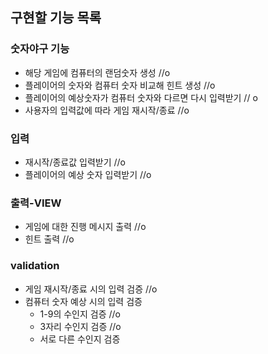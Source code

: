 ## 구현할 기능 목록
 ### 숫자야구 기능
 - 해당 게임에 컴퓨터의 랜덤숫자 생성 //o
 - 플레이어의 숫자와 컴퓨터 숫자 비교해 힌트 생성 //o
 - 플레이어의 예상숫자가 컴퓨터 숫자와 다르면 다시 입력받기 // o
 - 사용자의 입력값에 따라 게임 재시작/종료 //o
 ### 입력
 - 재시작/종료값 입력받기 //o
 - 플레이어의 예상 숫자 입력받기 //o
 ### 출력-VIEW
 - 게임에 대한 진행 메시지 출력 //o
 - 힌트 출력 //o
 ### validation
   - 게임 재시작/종료 시의 입력 검증 //o
   - 컴퓨터 숫자 예상 시의 입력 검증 
     - 1-9의 수인지 검증 //o
     - 3자리 수인지 검증 //o
     - 서로 다른 수인지 검증


